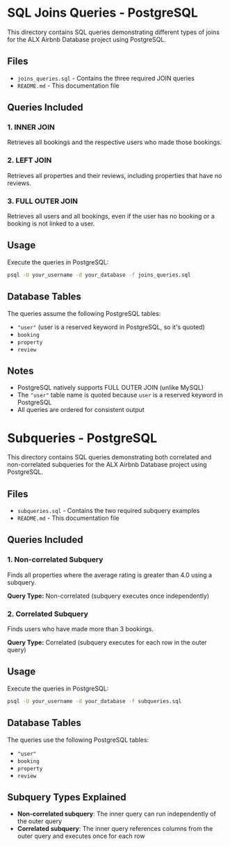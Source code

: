 # SQL Joins Queries - PostgreSQL

This directory contains SQL queries demonstrating different types of joins for the ALX Airbnb Database project using PostgreSQL.

## Files

- `joins_queries.sql` - Contains the three required JOIN queries
- `README.md` - This documentation file

## Queries Included

### 1. INNER JOIN
Retrieves all bookings and the respective users who made those bookings.

### 2. LEFT JOIN  
Retrieves all properties and their reviews, including properties that have no reviews.

### 3. FULL OUTER JOIN
Retrieves all users and all bookings, even if the user has no booking or a booking is not linked to a user.

## Usage

Execute the queries in PostgreSQL:

```bash
psql -U your_username -d your_database -f joins_queries.sql
```

## Database Tables

The queries assume the following PostgreSQL tables:
- `"user"` (user is a reserved keyword in PostgreSQL, so it's quoted)
- `booking`
- `property` 
- `review`

## Notes

- PostgreSQL natively supports FULL OUTER JOIN (unlike MySQL)
- The `"user"` table name is quoted because `user` is a reserved keyword in PostgreSQL
- All queries are ordered for consistent output

# Subqueries - PostgreSQL

This directory contains SQL queries demonstrating both correlated and non-correlated subqueries for the ALX Airbnb Database project using PostgreSQL.

## Files

- `subqueries.sql` - Contains the two required subquery examples
- `README.md` - This documentation file

## Queries Included

### 1. Non-correlated Subquery
Finds all properties where the average rating is greater than 4.0 using a subquery.

**Query Type:** Non-correlated (subquery executes once independently)

### 2. Correlated Subquery
Finds users who have made more than 3 bookings.

**Query Type:** Correlated (subquery executes for each row in the outer query)

## Usage

Execute the queries in PostgreSQL:

```bash
psql -U your_username -d your_database -f subqueries.sql
```

## Database Tables

The queries use the following PostgreSQL tables:
- `"user"` 
- `booking`
- `property` 
- `review`

## Subquery Types Explained

- **Non-correlated subquery**: The inner query can run independently of the outer query
- **Correlated subquery**: The inner query references columns from the outer query and executes once for each row